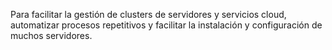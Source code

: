 Para facilitar la gestión de clusters de servidores y servicios cloud, automatizar procesos repetitivos y facilitar la instalación y configuración de muchos servidores.
